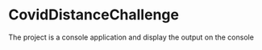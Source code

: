 # CovidDistanceChallenge
The project is a console application and display the output on the console
